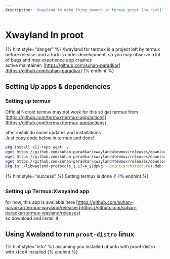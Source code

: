 ```yaml
---
description: 'Xwayland to make thing smooth in termux proot [no-root]'
---
```


# Xwayland In proot

{% hint style="danger" %}
Xwayland for termux is a project left by termux before release. and a fork is under development. so you may observe a lot of bugs and may experience app crashes  
active maintainer: [https://github.com/suhan-paradkar](https://github.com/suhan-paradkar)
{% endhint %}

## Setting Up apps & dependencies

### Setting up termux

Official f-droid termux may not work for this so get termux from [https://github.com/termux/termux-app/actions](https://github.com/termux/termux-app/actions)

after install do some updates and installations  
Just copy code below in termux and done!

```bash
pkg install x11-repo wget -y
wget https://github.com/suhan-paradkar/xwayland4tewmux/releases/download/xwayland/libwayland-protocols_1.17-4_$(dpkg --print-architecture).deb
wget https://github.com/suhan-paradkar/xwayland4tewmux/releases/download/xwayland/libwayland_1.19.0_$(dpkg --print-architecture).deb
wget https://github.com/suhan-paradkar/xwayland4tewmux/releases/download/xwayland/xwayland_1.20.5-6_$(dpkg --print-architecture).deb
pkg in ./libwayland-protocols_1.17-4_$(dpkg --print-architecture).deb ./libwayland_1.19.0_$(dpkg --print-architecture).deb ./xwayland_1.20.5-6_$(dpkg --print-architecture).deb
```

{% hint style="success" %}
Setting termux is done ✌️
{% endhint %}

### Setting up Termux:Xwayalnd app

for now, this app is available here [https://github.com/suhan-paradkar/termux-wayland/releases](https://github.com/suhan-paradkar/termux-wayland/releases)  
so download and install it

## Using Xwaland to run `proot-distro` linux

{% hint style="info" %}
assuming you installed ubuntu with proot-distro with xfce4 installed
{% endhint %}



